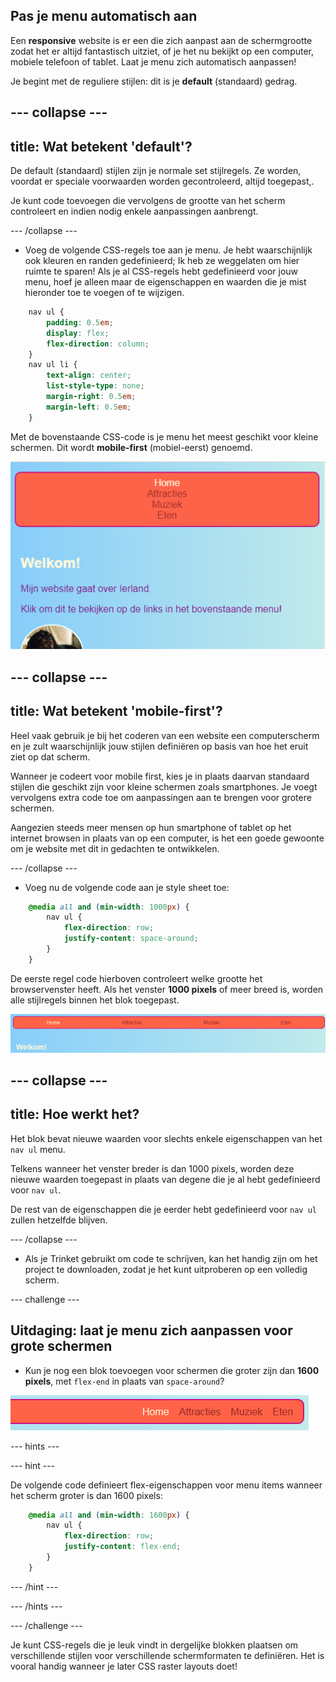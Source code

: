 ## Pas je menu automatisch aan

Een **responsive** website is er een die zich aanpast aan de schermgrootte zodat het er altijd fantastisch uitziet, of je het nu bekijkt op een computer, mobiele telefoon of tablet. Laat je menu zich automatisch aanpassen!

Je begint met de reguliere stijlen: dit is je **default** (standaard) gedrag.

--- collapse ---
---
title: Wat betekent 'default'?
---

De default (standaard) stijlen zijn je normale set stijlregels. Ze worden, voordat er speciale voorwaarden worden gecontroleerd, altijd toegepast,.

Je kunt code toevoegen die vervolgens de grootte van het scherm controleert en indien nodig enkele aanpassingen aanbrengt.

--- /collapse ---

+ Voeg de volgende CSS-regels toe aan je menu. Je hebt waarschijnlijk ook kleuren en randen gedefinieerd; Ik heb ze weggelaten om hier ruimte te sparen! Als je al CSS-regels hebt gedefinieerd voor jouw menu, hoef je alleen maar de eigenschappen en waarden die je mist hieronder toe te voegen of te wijzigen.

```css
    nav ul {
        padding: 0.5em;
        display: flex;
        flex-direction: column;
    }
    nav ul li {
        text-align: center; 
        list-style-type: none;
        margin-right: 0.5em;
        margin-left: 0.5em;
    }
```

Met de bovenstaande CSS-code is je menu het meest geschikt voor kleine schermen. Dit wordt **mobile-first** (mobiel-eerst) genoemd.

![Menu items stacked vertically on a small screen](images/responsiveMenuMobile.png)

--- collapse ---
---
title: Wat betekent 'mobile-first'?
---

Heel vaak gebruik je bij het coderen van een website een computerscherm en je zult waarschijnlijk jouw stijlen definiëren op basis van hoe het eruit ziet op dat scherm.

Wanneer je codeert voor mobile first, kies je in plaats daarvan standaard stijlen die geschikt zijn voor kleine schermen zoals smartphones. Je voegt vervolgens extra code toe om aanpassingen aan te brengen voor grotere schermen.

Aangezien steeds meer mensen op hun smartphone of tablet op het internet browsen in plaats van op een computer, is het een goede gewoonte om je website met dit in gedachten te ontwikkelen.

--- /collapse ---

+ Voeg nu de volgende code aan je style sheet toe:

```css
    @media all and (min-width: 1000px) {
        nav ul {
            flex-direction: row;
            justify-content: space-around;
        }
    }
```

De eerste regel code hierboven controleert welke grootte het browservenster heeft. Als het venster **1000 pixels** of meer breed is, worden alle stijlregels binnen het blok toegepast.

![Menu items spaced evenly across one line on a wider screen](images/responsiveMenuMedium.png)

--- collapse ---
---
title: Hoe werkt het?
---

Het blok bevat nieuwe waarden voor slechts enkele eigenschappen van het `nav ul` menu.

Telkens wanneer het venster breder is dan 1000 pixels, worden deze nieuwe waarden toegepast in plaats van degene die je al hebt gedefinieerd voor `nav ul`.

De rest van de eigenschappen die je eerder hebt gedefinieerd voor `nav ul` zullen hetzelfde blijven.

--- /collapse ---

+ Als je Trinket gebruikt om code te schrijven, kan het handig zijn om het project te downloaden, zodat je het kunt uitproberen op een volledig scherm.

--- challenge ---

## Uitdaging: laat je menu zich aanpassen voor grote schermen

+ Kun je nog een blok toevoegen voor schermen die groter zijn dan **1600 pixels**, met `flex-end` in plaats van `space-around`?

![Menu items to the right on a wide screen](images/responsiveMenuWide.png)

--- hints ---


--- hint ---

De volgende code definieert flex-eigenschappen voor menu items wanneer het scherm groter is dan 1600 pixels:

```css
    @media all and (min-width: 1600px) {
        nav ul {
            flex-direction: row;
            justify-content: flex-end;
        }
    }  
```

--- /hint ---

--- /hints ---

--- /challenge ---

Je kunt CSS-regels die je leuk vindt in dergelijke blokken plaatsen om verschillende stijlen voor verschillende schermformaten te definiëren. Het is vooral handig wanneer je later CSS raster layouts doet!